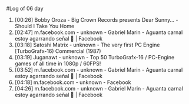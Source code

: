 #Log of 06 day

1. [00:26] Bobby Oroza - Big Crown Records presents Dear Sunny… - Should I Take You Home
1. [02:47] m.facebook.com - unknown - Gabriel Marin - Aguanta carnal estoy agarrando señal 🤣 | Facebook
1. [03:18] Satoshi Matrix - unknown - The very first PC Engine [TurboGrafx-16) Commercial (1987)
1. [03:19] Juganawt - unknown - Top 50 TurboGrafx-16 / PC-Engine games of all time in 1080p / 60FPS!
1. [03:52] m.facebook.com - unknown - Gabriel Marin - Aguanta carnal estoy agarrando señal 🤣 | Facebook
1. [04:18] m.facebook.com - unknown - Facebook
1. [04:26] m.facebook.com - unknown - Gabriel Marin - Aguanta carnal estoy agarrando señal 🤣 | Facebook
